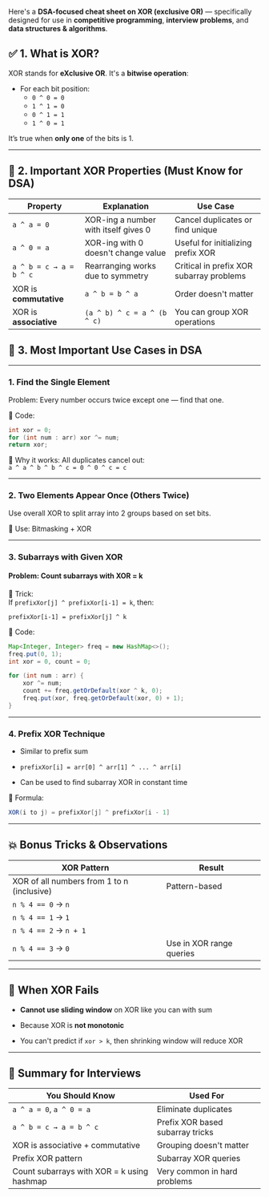 Here's a **DSA-focused cheat sheet on XOR (exclusive OR)** — specifically designed for use in **competitive programming**, **interview problems**, and **data structures & algorithms**.

## ✅ 1. What is XOR?

XOR stands for **eXclusive OR**. It's a **bitwise operation**:

- For each bit position:
    - `0 ^ 0 = 0`
    - `1 ^ 1 = 0`
    - `0 ^ 1 = 1`
    - `1 ^ 0 = 1`

It’s true when **only one** of the bits is 1.

---

## 🔹 2. Important XOR Properties (Must Know for DSA)

|Property|Explanation|Use Case|
|---|---|---|
|`a ^ a = 0`|XOR-ing a number with itself gives 0|Cancel duplicates or find unique|
|`a ^ 0 = a`|XOR-ing with 0 doesn't change value|Useful for initializing prefix XOR|
|`a ^ b = c → a = b ^ c`|Rearranging works due to symmetry|Critical in prefix XOR subarray problems|
|XOR is **commutative**|`a ^ b = b ^ a`|Order doesn't matter|
|XOR is **associative**|`(a ^ b) ^ c = a ^ (b ^ c)`|You can group XOR operations|

## 📌 3. Most Important Use Cases in DSA

---
### 1. **Find the Single Element**

Problem: Every number occurs twice except one — find that one.

🔹 Code:

```java
int xor = 0;
for (int num : arr) xor ^= num;
return xor;
```

🔹 Why it works: All duplicates cancel out:  
`a ^ a ^ b ^ b ^ c = 0 ^ 0 ^ c = c`

---

### 2. **Two Elements Appear Once (Others Twice)**

Use overall XOR to split array into 2 groups based on set bits.

🔹 Use: Bitmasking + XOR

---

### 3. **Subarrays with Given XOR**

#### Problem: Count subarrays with XOR = k

🔹 Trick:  
If `prefixXor[j] ^ prefixXor[i-1] = k`, then:

```
prefixXor[i-1] = prefixXor[j] ^ k
```

🔹 Code:

```java
Map<Integer, Integer> freq = new HashMap<>();
freq.put(0, 1);
int xor = 0, count = 0;

for (int num : arr) {
    xor ^= num;
    count += freq.getOrDefault(xor ^ k, 0);
    freq.put(xor, freq.getOrDefault(xor, 0) + 1);
}
```

---

### 4. **Prefix XOR Technique**

- Similar to prefix sum
    
- `prefixXor[i] = arr[0] ^ arr[1] ^ ... ^ arr[i]`
    
- Can be used to find subarray XOR in constant time
    

🔹 Formula:

```java
XOR(i to j) = prefixXor[j] ^ prefixXor[i - 1]
```

---

## 💥 Bonus Tricks & Observations

|XOR Pattern|Result|
|---|---|
|XOR of all numbers from 1 to n (inclusive)|Pattern-based|
|`n % 4 == 0` → `n`||
|`n % 4 == 1` → `1`||
|`n % 4 == 2` → `n + 1`||
|`n % 4 == 3` → `0`|Use in XOR range queries|

---

## 🚫 When XOR Fails

- **Cannot use sliding window** on XOR like you can with sum
    
- Because XOR is **not monotonic**
    
- You can't predict if `xor > k`, then shrinking window will reduce XOR
    

---

## 🧠 Summary for Interviews

|You Should Know|Used For|
|---|---|
|`a ^ a = 0`, `a ^ 0 = a`|Eliminate duplicates|
|`a ^ b = c → a = b ^ c`|Prefix XOR based subarray tricks|
|XOR is associative + commutative|Grouping doesn't matter|
|Prefix XOR pattern|Subarray XOR queries|
|Count subarrays with XOR = k using hashmap|Very common in hard problems|
